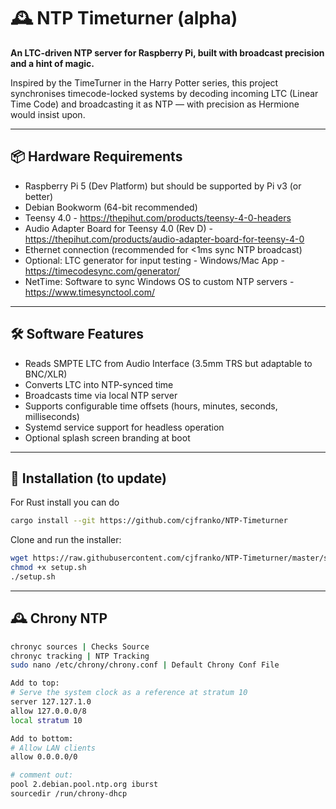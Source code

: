 ﻿# 🕰️ NTP Timeturner (alpha)

**An LTC-driven NTP server for Raspberry Pi, built with broadcast precision and a hint of magic.**

Inspired by the TimeTurner in the Harry Potter series, this project synchronises timecode-locked systems by decoding incoming LTC (Linear Time Code) and broadcasting it as NTP — with precision as Hermione would insist upon.

---

## 📦 Hardware Requirements

- Raspberry Pi 5 (Dev Platform) but should be supported by Pi v3 (or better)
- Debian Bookworm (64-bit recommended)
- Teensy 4.0 - https://thepihut.com/products/teensy-4-0-headers
- Audio Adapter Board for Teensy 4.0 (Rev D) - https://thepihut.com/products/audio-adapter-board-for-teensy-4-0
- Ethernet connection (recommended for <1ms sync NTP broadcast)
- Optional: LTC generator for input testing - Windows/Mac App - https://timecodesync.com/generator/
- NetTime: Software to sync Windows OS to custom NTP servers - https://www.timesynctool.com/
---

## 🛠️ Software Features

- Reads SMPTE LTC from Audio Interface (3.5mm TRS but adaptable to BNC/XLR)
- Converts LTC into NTP-synced time
- Broadcasts time via local NTP server
- Supports configurable time offsets (hours, minutes, seconds, milliseconds)
- Systemd service support for headless operation
- Optional splash screen branding at boot

---

## 🚀 Installation (to update)


For Rust install you can do 
```bash
cargo install --git https://github.com/cjfranko/NTP-Timeturner
```
Clone and run the installer:

```bash
wget https://raw.githubusercontent.com/cjfranko/NTP-Timeturner/master/setup.sh
chmod +x setup.sh
./setup.sh
```

---
## 🕰️ Chrony NTP 
```bash
chronyc sources | Checks Source
chronyc tracking | NTP Tracking
sudo nano /etc/chrony/chrony.conf | Default Chrony Conf File

Add to top:
# Serve the system clock as a reference at stratum 10
server 127.127.1.0
allow 127.0.0.0/8
local stratum 10

Add to bottom:
# Allow LAN clients
allow 0.0.0.0/0

# comment out:
pool 2.debian.pool.ntp.org iburst
sourcedir /run/chrony-dhcp
```


